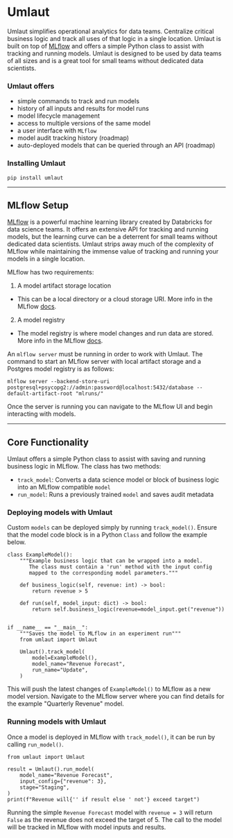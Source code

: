 # Umlaut

Umlaut simplifies operational analytics for data teams. Centralize critical business logic and track all uses of that logic in a single location. Umlaut is built on top of [MLflow](https://bit.ly/3eHJsx3) and offers a simple Python class to assist with tracking and running models. Umlaut is designed to be used by data teams of all sizes and is a great tool for small teams without dedicated data scientists.

### Umlaut offers
- simple commands to track and run models
- history of all inputs and results for model runs
- model lifecycle management
- access to multiple versions of the same model
- a user interface with `MLflow`
- model audit tracking history (roadmap)
- auto-deployed models that can be queried through an API (roadmap)

### Installing Umlaut
`pip install umlaut`
___
## MLflow Setup
[MLflow](https://bit.ly/3eHJsx3) is a powerful machine learning library created by Databricks for data science teams. It offers an extensive API for tracking and running models, but the learning curve can be a deterrent for small teams without dedicated data scientists. Umlaut strips away much of the complexity of MLflow while maintaining the immense value of tracking and running your models in a single location. 

MLflow has two requirements:
1) A model artifact storage location
- This can be a local directory or a cloud storage URI. More info in the MLflow [docs](https://mlflow.org/docs/latest/tracking.html#artifact-stores).
2) A model registry
- The model registry is where model changes and run data are stored. More info in the MLflow [docs](https://mlflow.org/docs/latest/tracking.html#backend-stores).

An `mlflow server` must be running in order to work with Umlaut. The command to start an MLflow server with local artifact storage and a Postgres model registry is as follows:

`mlflow server --backend-store-uri postgresql+psycopg2://admin:password@localhost:5432/database --default-artifact-root "mlruns/"`

Once the server is running you can navigate to the MLflow UI and begin interacting with models.

____
## Core Functionality
Umlaut offers a simple Python class to assist with saving and running business logic in MLflow. The class has two methods:

- `track_model`: Converts a data science model or block of business logic into an MLflow compatible `model`
- `run_model`: Runs a previously trained `model` and saves audit metadata

### Deploying models with Umlaut
Custom `models` can be deployed simply by running `track_model()`. Ensure that the model code block is in a Python `Class` and follow the example below.

```
class ExampleModel():
    """Example business logic that can be wrapped into a model.
       The class must contain a 'run' method with the input config
       mapped to the corresponding model parameters."""

    def business_logic(self, revenue: int) -> bool:
        return revenue > 5

    def run(self, model_input: dict) -> bool:
        return self.business_logic(revenue=model_input.get("revenue"))


if __name__ == "__main__":
    """Saves the model to MLflow in an experiment run"""
    from umlaut import Umlaut

    Umlaut().track_model(
        model=ExampleModel(),
        model_name="Revenue Forecast",
        run_name="Update",
    )
```

This will push the latest changes of `ExampleModel()` to MLflow as a new model version. Navigate to the MLflow server where you can find details for the example "Quarterly Revenue" model.


### Running models with Umlaut
Once a model is deployed in MLflow with `track_model()`, it can be run by calling `run_model()`.

```
from umlaut import Umlaut

result = Umlaut().run_model(
    model_name="Revenue Forecast",
    input_config={"revenue": 3},
    stage="Staging",
)
print(f"Revenue will{'' if result else ' not'} exceed target")
```

Running the simple `Revenue Forecast` model with `revenue = 3` will return `False` as the revenue does not exceed the target of 5. The call to the model will be tracked in MLflow with model inputs and results.

